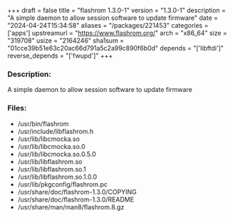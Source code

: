 +++
draft = false
title = "flashrom 1.3.0-1"
version = "1.3.0-1"
description = "A simple daemon to allow session software to update firmware"
date = "2024-04-24T15:34:58"
aliases = "/packages/221453"
categories = ['apps']
upstreamurl = "https://www.flashrom.org/"
arch = "x86_64"
size = "319708"
usize = "2164246"
sha1sum = "01cce39b51e63c20ac66d791a5c2a99c890f6b0d"
depends = "['libftdi']"
reverse_depends = "['fwupd']"
+++
### Description: 
A simple daemon to allow session software to update firmware

### Files: 
* /usr/bin/flashrom
* /usr/include/libflashrom.h
* /usr/lib/libcmocka.so
* /usr/lib/libcmocka.so.0
* /usr/lib/libcmocka.so.0.5.0
* /usr/lib/libflashrom.so
* /usr/lib/libflashrom.so.1
* /usr/lib/libflashrom.so.1.0.0
* /usr/lib/pkgconfig/flashrom.pc
* /usr/share/doc/flashrom-1.3.0/COPYING
* /usr/share/doc/flashrom-1.3.0/README
* /usr/share/man/man8/flashrom.8.gz
